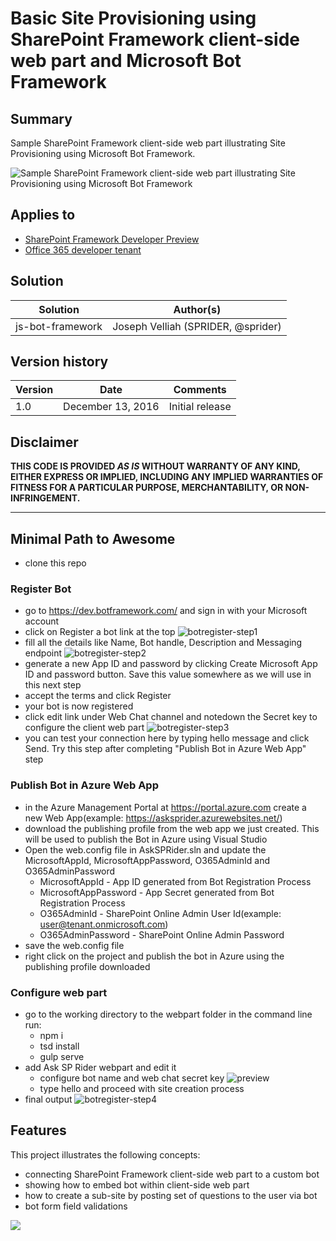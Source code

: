 # Basic Site Provisioning using SharePoint Framework client-side web part and Microsoft Bot Framework 

## Summary

Sample SharePoint Framework client-side web part illustrating Site Provisioning using Microsoft Bot Framework.

![Sample SharePoint Framework client-side web part illustrating Site Provisioning using Microsoft Bot Framework](./assets/preview.png)

## Applies to

* [SharePoint Framework Developer Preview](http://dev.office.com/sharepoint/docs/spfx/sharepoint-framework-overview)
* [Office 365 developer tenant](http://dev.office.com/sharepoint/docs/spfx/set-up-your-developer-tenant)

## Solution

Solution|Author(s)
--------|---------
js-bot-framework|Joseph Velliah (SPRIDER, @sprider)

## Version history

Version|Date|Comments
-------|----|--------
1.0|December 13, 2016|Initial release

## Disclaimer
**THIS CODE IS PROVIDED *AS IS* WITHOUT WARRANTY OF ANY KIND, EITHER EXPRESS OR IMPLIED, INCLUDING ANY IMPLIED WARRANTIES OF FITNESS FOR A PARTICULAR PURPOSE, MERCHANTABILITY, OR NON-INFRINGEMENT.**

---

## Minimal Path to Awesome

- clone this repo

### Register Bot

- go to https://dev.botframework.com/ and sign in with your Microsoft account 
- click on Register a bot link at the top 
![botregister-step1](./assets/botregister-step1.png)
- fill all the details like Name, Bot handle, Description and Messaging endpoint
![botregister-step2](./assets/botregister-step2.png)
- generate a new App ID and password by clicking Create Microsoft App ID and password button. Save this value somewhere as we will use in this next step 
- accept the terms and click Register
- your bot is now registered
- click edit link under Web Chat channel and notedown the Secret key to configure the client web part 
![botregister-step3](./assets/botregister-step3.png)
- you can test your connection here by typing hello message and click Send. Try this step after completing "Publish Bot in Azure Web App" step

### Publish Bot in Azure Web App

- in the Azure Management Portal at https://portal.azure.com create a new Web App(example: https://asksprider.azurewebsites.net/)
- download the publishing profile from the web app we just created. This will be used to publish the Bot in Azure using Visual Studio
- Open the web.config file in AskSPRider.sln and update the MicrosoftAppId, MicrosoftAppPassword, O365AdminId and O365AdminPassword
  - MicrosoftAppId - App ID generated from Bot Registration Process
  - MicrosoftAppPassword - App Secret generated from Bot Registration Process
  - O365AdminId - SharePoint Online Admin User Id(example: user@tenant.onmicrosoft.com)
  - O365AdminPassword - SharePoint Online Admin Password
- save the web.config file
- right click on the project and publish the bot in Azure using the publishing profile downloaded

### Configure web part

- go to the working directory to the webpart folder in the command line run:
  - npm i 
  - tsd install 
  - gulp serve
- add Ask SP Rider webpart and edit it 
  - configure bot name and web chat secret key
![preview](./assets/preview.png)
  - type hello and proceed with site creation process 
- final output
![botregister-step4](./assets/botregister-step4.png)

## Features

This project illustrates the following concepts:
- connecting SharePoint Framework client-side web part to a custom bot
- showing how to embed bot within client-side web part  
- how to create a sub-site by posting set of questions to the user via bot 
- bot form field validations 

<img src="https://telemetry.sharepointpnp.com/sp-dev-fx-webparts/samples/js-bot-framework" />